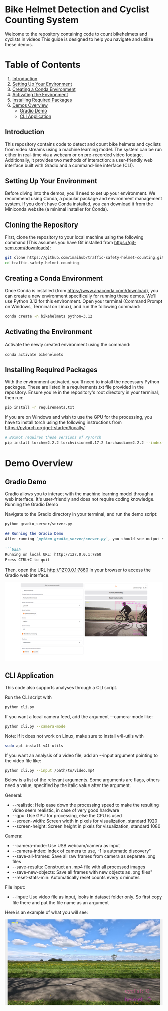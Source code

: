 # Bike Helmet Detection and Cyclist Counting System

Welcome to the repository containing code to count bikehelmets and cyclists in videos This guide is designed to help you navigate and utilize these demos.

# Table of Contents
1. [Introduction](#introduction)
2. [Setting Up Your Environment](#setting-up-your-environment)
3. [Creating a Conda Environment](#creating-a-conda-environment)
4. [Activating the Environment](#activating-the-environment)
5. [Installing Required Packages](#installing-required-packages)
6. [Demos Overview](#demos-overview)
   - [Gradio Demo](#gradio-demo)
   - [CLI Application](#cli-application)

## Introduction

This repository contains code to detect and count bike helmets and cyclists from video streams using a machine learning model. The system can be run either in real-time via a webcam or on pre-recorded video footage. Additionally, it provides two methods of interaction: a user-friendly web interface built with Gradio and a command-line interface (CLI).

## Setting Up Your Environment

Before diving into the demos, you'll need to set up your environment. We recommend using Conda, a popular package and environment management system. 
If you don't have Conda installed, you can download it from the Miniconda website (a minimal installer for Conda).

## Cloning the Repository

First, clone the repository to your local machine using the following command (This assumes you have Git installed from https://git-scm.com/downloads):

```bash
git clone https://github.com/imaihub/traffic-safety-helmet-counting.git
cd traffic-safety-helmet-counting
```

## Creating a Conda Environment

Once Conda  is installed (from https://www.anaconda.com/download), you can create a new environment specifically for running these demos. We'll use Python 3.12 for this environment.
Open your terminal (Command Prompt on Windows, Terminal on Linux), and run the following command:

```bash
conda create -n bikehelmets python=3.12
```

## Activating the Environment

Activate the newly created environment using the command:

``conda activate bikehelmets``

## Installing Required Packages

With the environment activated, you'll need to install the necessary Python packages. These are listed in a requirements.txt file provided in the repository. 
Ensure you're in the repository's root directory in your terminal, then run:

```bash
pip install -r requirements.txt
```

If you are on Windows and wish to use the GPU for the processing, you have to install torch using the following instructions from https://pytorch.org/get-started/locally/

```bash
# Boxmot requires these versions of PyTorch
pip install torch==2.2.2 torchvision==0.17.2 torchaudio==2.2.2 --index-url https://download.pytorch.org/whl/cu121
```

# Demo Overview

## Gradio Demo

Gradio allows you to interact with the machine learning model through a web interface. It's user-friendly and does not require coding knowledge.
Running the Gradio Demo

Navigate to the Gradio directory in your terminal, and run the demo script:

```bash
python gradio_server/server.py
```

```markdown
## Running the Gradio Demo
After running `python gradio_server/server.py`, you should see output similar to the following in your terminal:

```bash
Running on local URL: http://127.0.0.1:7860
Press CTRL+C to quit
```

Then, open the URL http://127.0.0.1:7860 in your browser to access the Gradio web interface.

![assets/GUI.png](assets/GUI.png)

## CLI Application

This code also supports analyses through a CLI script. 

Run the CLI script with 

```bash
python cli.py
```

If you want a local camera feed, add the argument --camera-mode like:

```bash
python cli.py --camera-mode
```

Note: If it does not work on Linux, make sure to install v4l-utils with

```bash
sudo apt install v4l-utils
```

If you want an analysis of a video file, add an --input argument pointing to the video file like:

```bash
python cli.py --input /path/to/video.mp4
```

Below is a list of the relevant arguments. Some arguments are flags, others need a value, specified by the italic value after the argument.

General:
- --realistic: Help ease down the processing speed to make the resulting video seem realistic, in case of very good hardware
- --gpu: Use GPU for processing, else the CPU is used
- --screen-width: Screen width in pixels for visualization, standard 1920
- --screen-height: Screen height in pixels for visualization, standard 1080

Camera:
- --camera-mode: Use USB webcam/camera as input
- --camera-index: Index of camera to use, -1 is automatic discovery"
- --save-all-frames: Save all raw frames from camera as separate .png files
- --save-results: Construct an .mp4 file with all processed images
- --save-new-objects: Save all frames with new objects as .png files"
- --reset-stats-min: Automatically reset counts every x minutes

File input:
- --input: Use video file as input, looks in dataset folder only. So first copy file there and put the file name as an argument



Here is an example of what you will see:

![assets/UI.png](assets/UI.png)